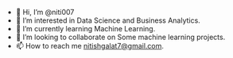 - 👋 Hi, I’m @niti007
- 👀 I’m interested in Data Science and Business Analytics.
- 🌱 I’m currently learning Machine Learning.
- 💞️ I’m looking to collaborate on Some machine learning projects.
- 📫 How to reach me nitishgalat7@gmail.com.

<!---
niti007/niti007 is a ✨ special ✨ repository because its `README.md` (this file) appears on your GitHub profile.
You can click the Preview link to take a look at your changes.
--->
